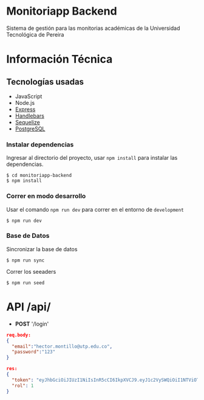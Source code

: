 # Monitoriapp Backend

Sistema de gestión para las monitorias académicas de la Universidad Tecnológica de Pereira

# Información Técnica

## Tecnologías usadas

- JavaScript
- Node.js
- [Express](https://expressjs.com/)
- [Handlebars](https://handlebarsjs.com)
- [Sequelize](https://sequelize.org/v3/)
- [PostgreSQL](https://www.postgresql.org/)

### Instalar dependencias

Ingresar al directorio del proyecto, usar `npm install` para instalar las dependencias.

```
$ cd monitoriapp-backend
$ npm install

```

### Correr en modo desarrollo

Usar el comando `npm run dev` para correr en el entorno de `development`

```
$ npm run dev
```

### Base de Datos

Sincronizar la base de datos

```
$ npm run sync
```

Correr los seeaders

```
$ npm run seed
```

# API /api/

- **POST** '/login'

```json
req.body:
{
  "email":"hector.montillo@utp.edu.co",
  "password":"123"
}
```

```json
res:
{
  "token": "eyJhbGciOiJIUzI1NiIsInR5cCI6IkpXVCJ9.eyJ1c2VySWQiOiI1NTViOTQxMC0xOGJlLTExZWItODNlNy0zZmM1NTEzNjg3MmQiLCJpYXQiOjE2MDM4NTA1ODF9.GKuZzMf81Y58oltg94FV24OYsjco-IfqsEvLT4i65jg",
  "rol": 1
}
```
